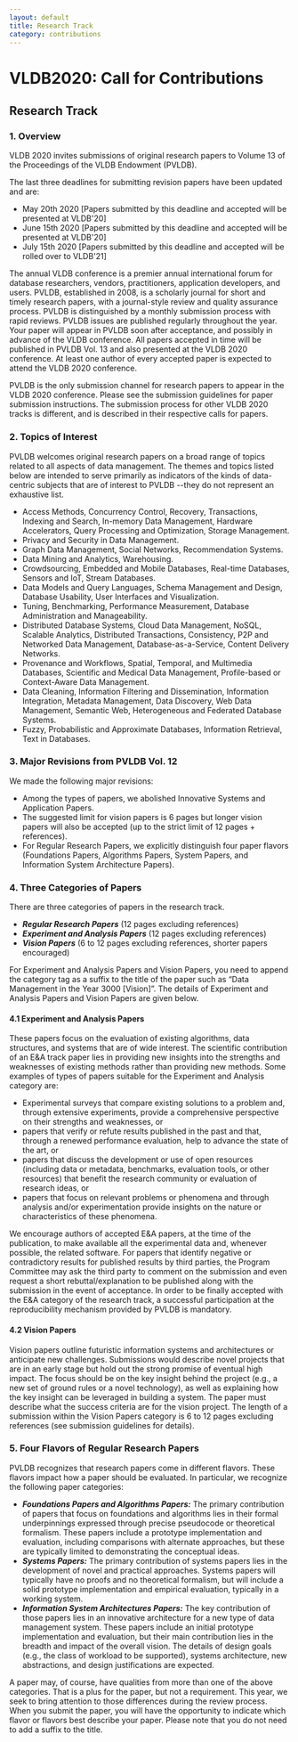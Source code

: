 ```yaml
---
layout: default
title: Research Track
category: contributions
---
```


# VLDB2020: Call for Contributions

## Research Track

### 1. Overview

<div class="updated">
VLDB 2020 invites submissions of original research papers to Volume 13 of the Proceedings of the VLDB Endowment (PVLDB).

The last three deadlines for submitting revision papers have been updated and are:
<ul>
    <li>May 20th 2020 [Papers submitted by this deadline and accepted will be presented at VLDB'20]</li>
    <li>June 15th 2020 [Papers submitted by this deadline and accepted will be presented at VLDB'20]</li>
    <li>July 15th 2020 [Papers submitted by this deadline and accepted will be rolled over to VLDB'21]</li>
</ul>
</div>

The annual VLDB conference is a premier annual international forum for database researchers, vendors, practitioners, application developers, and users. PVLDB, established in 2008, is a scholarly journal for short and timely research papers, with a journal-style review and quality assurance process. PVLDB is distinguished by a monthly submission process with rapid reviews. PVLDB issues are published regularly throughout the year. Your paper will appear in PVLDB soon after acceptance, and possibly in advance of the VLDB conference. All papers accepted in time will be published in PVLDB Vol. 13 and also presented at the VLDB 2020 conference. At least one author of every accepted paper is expected to attend the VLDB 2020 conference.

PVLDB is the only submission channel for research papers to appear in the VLDB 2020 conference. Please see the submission guidelines for paper submission instructions. The submission process for other VLDB 2020 tracks is different, and is described in their respective calls for papers.

### 2. Topics of Interest

PVLDB welcomes original research papers on a broad range of topics related to all aspects of data management. The themes and topics listed below are intended to serve primarily as indicators of the kinds of data-centric subjects that are of interest to PVLDB --they do not represent an exhaustive list.

* Access Methods, Concurrency Control, Recovery, Transactions, Indexing and Search, In-memory Data Management, Hardware Accelerators, Query Processing and Optimization, Storage Management.
* Privacy and Security in Data Management.
* Graph Data Management, Social Networks, Recommendation Systems.
* Data Mining and Analytics, Warehousing.
* Crowdsourcing, Embedded and Mobile Databases, Real-time Databases, Sensors and IoT, Stream Databases.
* Data Models and Query Languages, Schema Management and Design, Database Usability, User Interfaces and Visualization.
* Tuning, Benchmarking, Performance Measurement, Database Administration and Manageability.
* Distributed Database Systems, Cloud Data Management, NoSQL, Scalable Analytics, Distributed Transactions, Consistency, P2P and Networked Data Management, Database-as-a-Service, Content Delivery Networks.
* Provenance and Workflows, Spatial, Temporal, and Multimedia Databases, Scientific and Medical Data Management, Profile-based or Context-Aware Data Management.
* Data Cleaning, Information Filtering and Dissemination, Information Integration, Metadata Management, Data Discovery, Web Data Management, Semantic Web, Heterogeneous and Federated Database Systems.
* Fuzzy, Probabilistic and Approximate Databases, Information Retrieval, Text in Databases.

### 3. Major Revisions from PVLDB Vol. 12

We made the following major revisions:

* Among the types of papers, we abolished Innovative Systems and Application Papers.
* The suggested limit for vision papers is 6 pages but longer vision papers will also be accepted (up to the strict limit of 12 pages + references).
* For Regular Research Papers, we explicitly distinguish four paper flavors (Foundations Papers, Algorithms Papers, System Papers, and Information System Architecture Papers).

### 4. Three Categories of Papers

There are three categories of papers in the research track.

* ***Regular Research Papers*** (12 pages excluding references)
* ***Experiment and Analysis Papers*** (12 pages excluding references)
* ***Vision Papers*** (6 to 12 pages excluding references, shorter papers encouraged)

For Experiment and Analysis Papers and Vision Papers, you need to append the category tag as a suffix to the title of the paper such as “Data Management in the Year 3000 [Vision]”. The details of Experiment and Analysis Papers and Vision Papers are given below.

#### 4.1 Experiment and Analysis Papers

These papers focus on the evaluation of existing algorithms, data structures, and systems that are of wide interest. The scientific contribution of an E&A track paper lies in providing new insights into the strengths and weaknesses of existing methods rather than providing new methods. Some examples of types of papers suitable for the Experiment and Analysis category are:

* Experimental surveys that compare existing solutions to a problem and, through extensive experiments, provide a comprehensive perspective on their strengths and weaknesses, or
* papers that verify or refute results published in the past and that, through a renewed performance evaluation, help to advance the state of the art, or
* papers that discuss the development or use of open resources (including data or metadata, benchmarks, evaluation tools, or other resources) that benefit the research community or evaluation of research ideas, or 
* papers that focus on relevant problems or phenomena and through analysis and/or experimentation provide insights on the nature or characteristics of these phenomena.

We encourage authors of accepted E&A papers, at the time of the publication, to make available all the experimental data and, whenever possible, the related software. For papers that identify negative or contradictory results for published results by third parties, the Program Committee may ask the third party to comment on the submission and even request a short rebuttal/explanation to be published along with the submission in the event of acceptance. In order to be finally accepted with the E&A category of the research track, a successful participation at the reproducibility mechanism provided by PVLDB is mandatory.

#### 4.2 Vision Papers

Vision papers outline futuristic information systems and architectures or anticipate new challenges. Submissions would describe novel projects that are in an early stage but hold out the strong promise of eventual high impact. The focus should be on the key insight behind the project (e.g., a new set of ground rules or a novel technology), as well as explaining how the key insight can be leveraged in building a system. The paper must describe what the success criteria are for the vision project. The length of a submission within the Vision Papers category is 6 to 12 pages excluding references (see submission guidelines for details).

### 5. Four Flavors of Regular Research Papers

PVLDB recognizes that research papers come in different flavors. These flavors impact how a paper should be evaluated. In particular, we recognize the following paper categories:

* ***Foundations Papers and Algorithms Papers:*** The primary contribution of papers that focus on foundations and algorithms lies in their formal underpinnings expressed through precise pseudocode or theoretical formalism. These papers include a prototype implementation and evaluation, including comparisons with alternate approaches, but these are typically limited to demonstrating the conceptual ideas.
* ***Systems Papers:*** The primary contribution of systems papers lies in the development of novel and practical approaches. Systems papers will typically have no proofs and no theoretical formalism, but will include a solid prototype implementation and empirical evaluation, typically in a working system.
* ***Information System Architectures Papers:*** The key contribution of those papers lies in an innovative architecture for a new type of data management system. These papers include an initial prototype implementation and evaluation, but their main contribution lies in the breadth and impact of the overall vision. The details of design goals (e.g., the class of workload to be supported), systems architecture, new abstractions, and design justifications are expected.

A paper may, of course, have qualities from more than one of the above categories. That is a plus for the paper, but not a requirement. This year, we seek to bring attention to those differences during the review process. When you submit the paper, you will have the opportunity to indicate which flavor or flavors best describe your paper. Please note that you do not need to add a suffix to the title.
